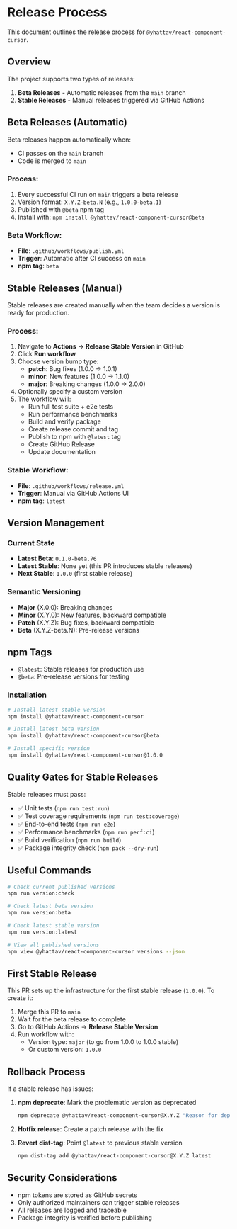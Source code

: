 # Release Process

This document outlines the release process for `@yhattav/react-component-cursor`.

## Overview

The project supports two types of releases:

1. **Beta Releases** - Automatic releases from the `main` branch
2. **Stable Releases** - Manual releases triggered via GitHub Actions

## Beta Releases (Automatic)

Beta releases happen automatically when:
- CI passes on the `main` branch
- Code is merged to `main`

### Process:
1. Every successful CI run on `main` triggers a beta release
2. Version format: `X.Y.Z-beta.N` (e.g., `1.0.0-beta.1`)
3. Published with `@beta` npm tag
4. Install with: `npm install @yhattav/react-component-cursor@beta`

### Beta Workflow:
- **File**: `.github/workflows/publish.yml`
- **Trigger**: Automatic after CI success on `main`
- **npm tag**: `beta`

## Stable Releases (Manual)

Stable releases are created manually when the team decides a version is ready for production.

### Process:
1. Navigate to **Actions** → **Release Stable Version** in GitHub
2. Click **Run workflow**
3. Choose version bump type:
   - **patch**: Bug fixes (1.0.0 → 1.0.1)
   - **minor**: New features (1.0.0 → 1.1.0)
   - **major**: Breaking changes (1.0.0 → 2.0.0)
4. Optionally specify a custom version
5. The workflow will:
   - Run full test suite + e2e tests
   - Run performance benchmarks
   - Build and verify package
   - Create release commit and tag
   - Publish to npm with `@latest` tag
   - Create GitHub Release
   - Update documentation

### Stable Workflow:
- **File**: `.github/workflows/release.yml`
- **Trigger**: Manual via GitHub Actions UI
- **npm tag**: `latest`

## Version Management

### Current State
- **Latest Beta**: `0.1.0-beta.76`
- **Latest Stable**: None yet (this PR introduces stable releases)
- **Next Stable**: `1.0.0` (first stable release)

### Semantic Versioning
- **Major** (X.0.0): Breaking changes
- **Minor** (X.Y.0): New features, backward compatible
- **Patch** (X.Y.Z): Bug fixes, backward compatible
- **Beta** (X.Y.Z-beta.N): Pre-release versions

## npm Tags

- `@latest`: Stable releases for production use
- `@beta`: Pre-release versions for testing

### Installation
```bash
# Install latest stable version
npm install @yhattav/react-component-cursor

# Install latest beta version
npm install @yhattav/react-component-cursor@beta

# Install specific version
npm install @yhattav/react-component-cursor@1.0.0
```

## Quality Gates for Stable Releases

Stable releases must pass:
- ✅ Unit tests (`npm run test:run`)
- ✅ Test coverage requirements (`npm run test:coverage`)
- ✅ End-to-end tests (`npm run e2e`)
- ✅ Performance benchmarks (`npm run perf:ci`)
- ✅ Build verification (`npm run build`)
- ✅ Package integrity check (`npm pack --dry-run`)

## Useful Commands

```bash
# Check current published versions
npm run version:check

# Check latest beta version
npm run version:beta

# Check latest stable version
npm run version:latest

# View all published versions
npm view @yhattav/react-component-cursor versions --json
```

## First Stable Release

This PR sets up the infrastructure for the first stable release (`1.0.0`). To create it:

1. Merge this PR to `main`
2. Wait for the beta release to complete
3. Go to GitHub Actions → **Release Stable Version**
4. Run workflow with:
   - Version type: `major` (to go from 1.0.0 to 1.0.0 stable)
   - Or custom version: `1.0.0`

## Rollback Process

If a stable release has issues:

1. **npm deprecate**: Mark the problematic version as deprecated
   ```bash
   npm deprecate @yhattav/react-component-cursor@X.Y.Z "Reason for deprecation"
   ```

2. **Hotfix release**: Create a patch release with the fix

3. **Revert dist-tag**: Point `@latest` to previous stable version
   ```bash
   npm dist-tag add @yhattav/react-component-cursor@X.Y.Z latest
   ```

## Security Considerations

- npm tokens are stored as GitHub secrets
- Only authorized maintainers can trigger stable releases
- All releases are logged and traceable
- Package integrity is verified before publishing